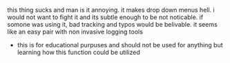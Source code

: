 this thing sucks and man is it annoying. it makes drop down menus hell. i would not want to fight it and its subtle enough to be not noticable. if somone was using it, bad tracking and typos would be belivable. it seems like an easy pair with non invasive logging tools


* this is for educational purpuses and should not be used for anything but learning how this function could be utilized
